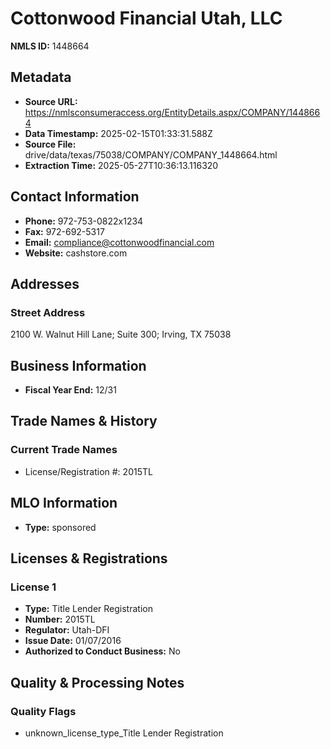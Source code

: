 # Cottonwood Financial Utah, LLC

**NMLS ID:** 1448664

## Metadata
- **Source URL:** https://nmlsconsumeraccess.org/EntityDetails.aspx/COMPANY/1448664
- **Data Timestamp:** 2025-02-15T01:33:31.588Z
- **Source File:** drive/data/texas/75038/COMPANY/COMPANY_1448664.html
- **Extraction Time:** 2025-05-27T10:36:13.116320

## Contact Information
- **Phone:** 972-753-0822x1234
- **Fax:** 972-692-5317
- **Email:** compliance@cottonwoodfinancial.com
- **Website:** cashstore.com

## Addresses
### Street Address
2100 W. Walnut Hill Lane; Suite 300; Irving, TX 75038

## Business Information
- **Fiscal Year End:** 12/31

## Trade Names & History
### Current Trade Names
- License/Registration #: 2015TL

## MLO Information
- **Type:** sponsored

## Licenses & Registrations

### License 1
- **Type:** Title Lender Registration
- **Number:** 2015TL
- **Regulator:** Utah-DFI
- **Issue Date:** 01/07/2016
- **Authorized to Conduct Business:** No

## Quality & Processing Notes
### Quality Flags
- unknown_license_type_Title Lender Registration
